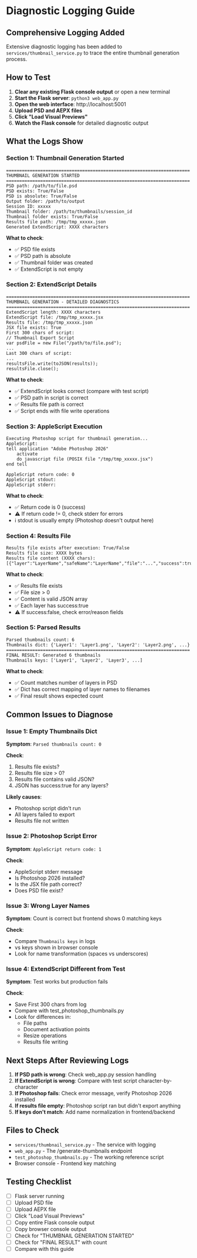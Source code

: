 # Diagnostic Logging Guide

## Comprehensive Logging Added

Extensive diagnostic logging has been added to `services/thumbnail_service.py` to trace the entire thumbnail generation process.

## How to Test

1. **Clear any existing Flask console output** or open a new terminal
2. **Start the Flask server**: `python3 web_app.py`
3. **Open the web interface**: http://localhost:5001
4. **Upload PSD and AEPX files**
5. **Click "Load Visual Previews"**
6. **Watch the Flask console** for detailed diagnostic output

## What the Logs Show

### Section 1: Thumbnail Generation Started
```
======================================================================
THUMBNAIL GENERATION STARTED
======================================================================
PSD path: /path/to/file.psd
PSD exists: True/False
PSD is absolute: True/False
Output folder: /path/to/output
Session ID: xxxxx
Thumbnail folder: /path/to/thumbnails/session_id
Thumbnail folder exists: True/False
Results file path: /tmp/tmp_xxxxx.json
Generated ExtendScript: XXXX characters
```

**What to check**:
- ✅ PSD file exists
- ✅ PSD path is absolute
- ✅ Thumbnail folder was created
- ✅ ExtendScript is not empty

### Section 2: ExtendScript Details
```
======================================================================
THUMBNAIL GENERATION - DETAILED DIAGNOSTICS
======================================================================
ExtendScript length: XXXX characters
ExtendScript file: /tmp/tmp_xxxxx.jsx
Results file: /tmp/tmp_xxxxx.json
JSX file exists: True
First 300 chars of script:
// Thumbnail Export Script
var psdFile = new File("/path/to/file.psd");
...
Last 300 chars of script:
...
resultsFile.write(toJSON(results));
resultsFile.close();
```

**What to check**:
- ✅ ExtendScript looks correct (compare with test script)
- ✅ PSD path in script is correct
- ✅ Results file path is correct
- ✅ Script ends with file write operations

### Section 3: AppleScript Execution
```
Executing Photoshop script for thumbnail generation...
AppleScript:
tell application "Adobe Photoshop 2026"
    activate
    do javascript file (POSIX file "/tmp/tmp_xxxxx.jsx")
end tell

AppleScript return code: 0
AppleScript stdout:
AppleScript stderr:
```

**What to check**:
- ✅ Return code is 0 (success)
- ⚠️ If return code != 0, check stderr for errors
- ℹ️ stdout is usually empty (Photoshop doesn't output here)

### Section 4: Results File
```
Results file exists after execution: True/False
Results file size: XXXX bytes
Results file content (XXXX chars):
[{"layer":"LayerName","safeName":"LayerName","file":"...","success":true},...]
```

**What to check**:
- ✅ Results file exists
- ✅ File size > 0
- ✅ Content is valid JSON array
- ✅ Each layer has success:true
- ⚠️ If success:false, check error/reason fields

### Section 5: Parsed Results
```
Parsed thumbnails count: 6
Thumbnails dict: {'Layer1': 'Layer1.png', 'Layer2': 'Layer2.png', ...}
======================================================================
FINAL RESULT: Generated 6 thumbnails
Thumbnails keys: ['Layer1', 'Layer2', 'Layer3', ...]
```

**What to check**:
- ✅ Count matches number of layers in PSD
- ✅ Dict has correct mapping of layer names to filenames
- ✅ Final result shows expected count

## Common Issues to Diagnose

### Issue 1: Empty Thumbnails Dict
**Symptom**: `Parsed thumbnails count: 0`

**Check**:
1. Results file exists?
2. Results file size > 0?
3. Results file contains valid JSON?
4. JSON has success:true for any layers?

**Likely causes**:
- Photoshop script didn't run
- All layers failed to export
- Results file not written

### Issue 2: Photoshop Script Error
**Symptom**: `AppleScript return code: 1`

**Check**:
- AppleScript stderr message
- Is Photoshop 2026 installed?
- Is the JSX file path correct?
- Does PSD file exist?

### Issue 3: Wrong Layer Names
**Symptom**: Count is correct but frontend shows 0 matching keys

**Check**:
- Compare `Thumbnails keys` in logs
- vs keys shown in browser console
- Look for name transformation (spaces vs underscores)

### Issue 4: ExtendScript Different from Test
**Symptom**: Test works but production fails

**Check**:
- Save First 300 chars from log
- Compare with test_photoshop_thumbnails.py
- Look for differences in:
  - File paths
  - Document activation points
  - Resize operations
  - Results file writing

## Next Steps After Reviewing Logs

1. **If PSD path is wrong**: Check web_app.py session handling
2. **If ExtendScript is wrong**: Compare with test script character-by-character
3. **If Photoshop fails**: Check error message, verify Photoshop 2026 installed
4. **If results file empty**: Photoshop script ran but didn't export anything
5. **If keys don't match**: Add name normalization in frontend/backend

## Files to Check

- `services/thumbnail_service.py` - The service with logging
- `web_app.py` - The /generate-thumbnails endpoint
- `test_photoshop_thumbnails.py` - The working reference script
- Browser console - Frontend key matching

## Testing Checklist

- [ ] Flask server running
- [ ] Upload PSD file
- [ ] Upload AEPX file
- [ ] Click "Load Visual Previews"
- [ ] Copy entire Flask console output
- [ ] Copy browser console output
- [ ] Check for "THUMBNAIL GENERATION STARTED"
- [ ] Check for "FINAL RESULT" with count
- [ ] Compare with this guide
